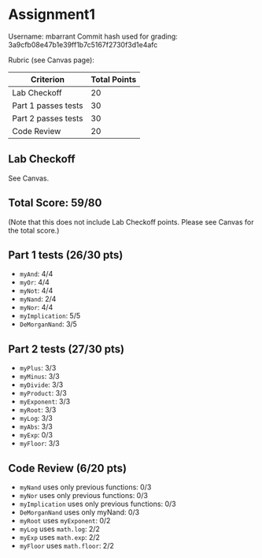 # Assignment1

Username: mbarrant
Commit hash used for grading: 3a9cfb08e47b1e39ff1b7c5167f2730f3d1e4afc

Rubric (see Canvas page):

| Criterion           | Total Points |
| ------------------- | ------------ |
| Lab Checkoff        | 20           |
| Part 1 passes tests | 30           |
| Part 2 passes tests | 30           |
| Code Review         | 20           |

## Lab Checkoff
See Canvas.

## Total Score: 59/80
(Note that this does not include Lab Checkoff points.
Please see Canvas for the total score.)

## Part 1 tests (26/30 pts)
- `myAnd`: 4/4
- `myOr`: 4/4
- `myNot`: 4/4
- `myNand`: 2/4
- `myNor`: 4/4
- `myImplication`: 5/5
- `DeMorganNand`: 3/5

## Part 2 tests (27/30 pts)
- `myPlus`: 3/3
- `myMinus`: 3/3
- `myDivide`: 3/3
- `myProduct`: 3/3
- `myExponent`: 3/3
- `myRoot`: 3/3
- `myLog`: 3/3
- `myAbs`: 3/3
- `myExp`: 0/3
- `myFloor`: 3/3


## Code Review (6/20 pts)
- `myNand` uses only previous functions: 0/3
- `myNor` uses only previous functions: 0/3
- `myImplication` uses only previous functions: 0/3
- `DeMorganNand` uses only myNand: 0/3
- `myRoot` uses `myExponent`: 0/2
- `myLog` uses `math.log`: 2/2
- `myExp` uses `math.exp`: 2/2
- `myFloor` uses `math.floor`: 2/2




